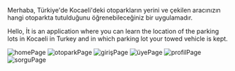 Merhaba, 
Türkiye'de Kocaeli'deki otoparkların yerini ve çekilen aracınızın hangi otoparkta tutulduğunu öğrenebileceğiniz bir uygulamadır.




Hello, 
İt is an application where you can learn the location of the parking lots in Kocaeli in Turkey and in which parking lot your towed vehicle is kept.


![homePage](https://user-images.githubusercontent.com/87472957/185850998-4f2832c4-b9e4-4179-abd8-fd90d5b511a2.jpeg)
![otoparkPage](https://user-images.githubusercontent.com/87472957/185851002-7c10a30b-b92f-4c13-a4e9-369032a37732.jpeg)
![girişPage](https://user-images.githubusercontent.com/87472957/185850991-9b926f75-2edc-4ac8-970d-aec936c274cf.jpeg)
![üyePage](https://user-images.githubusercontent.com/87472957/185851005-32d630f3-e284-4450-896c-43c95738afa6.jpeg)
![profilPage](https://user-images.githubusercontent.com/87472957/185851003-3bd07032-8a88-4e3c-ac7a-5daffc1fe0ee.jpeg)
![sorguPage](https://user-images.githubusercontent.com/87472957/185851004-58d4b2c0-e6bf-4234-b267-96cac9ba2f6e.jpeg)

